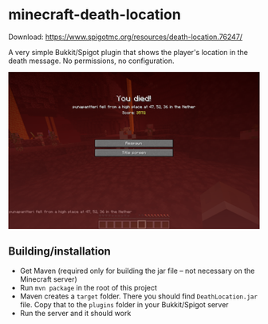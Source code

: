 # minecraft-death-location
Download: https://www.spigotmc.org/resources/death-location.76247/

A very simple Bukkit/Spigot plugin that shows the player's location in the death message. No permissions, no configuration.

![Screenshot of a death situation](screenshot.png)

## Building/installation
- Get Maven (required only for building the jar file – not necessary on the Minecraft server)
- Run `mvn package` in the root of this project
- Maven creates a `target` folder. There you should find `DeathLocation.jar` file. Copy that to the `plugins` folder in your Bukkit/Spigot server
- Run the server and it should work
